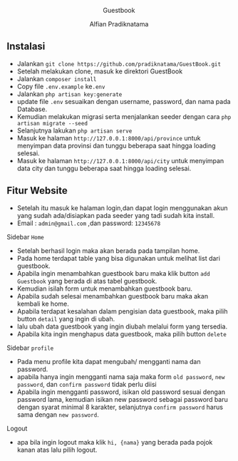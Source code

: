 <p align="center">Guestbook</p>

<p align="center">
Alfian Pradiknatama
</p>

## Instalasi

- Jalankan `git clone https://github.com/pradiknatama/GuestBook.git`
- Setelah melakukan clone, masuk ke direktori GuestBook
- Jalankan `composer install`
- Copy file `.env.example` ke`.env`
- Jalankan `php artisan key:generate`
- update file `.env` sesuaikan dengan username, password, dan nama pada Database.
- Kemudian melakukan migrasi serta menjalankan seeder dengan cara `php artisan migrate --seed`
- Selanjutnya lakukan `php artisan serve`
- Masuk ke halaman `http://127.0.0.1:8000/api/province` untuk menyimpan data provinsi dan tunggu beberapa saat hingga loading selesai.
- Masuk ke halaman `http://127.0.0.1:8000/api/city` untuk menyimpan data city dan tunggu beberapa saat hingga loading selesai.

## Fitur Website
- Setelah itu masuk ke halaman login,dan dapat login menggunakan akun yang sudah ada/disiapkan pada seeder yang tadi sudah kita install.
- Email : `admin@gmail.com` ,dan password: `12345678`

Sidebar `Home`
- Setelah berhasil login maka akan berada pada tampilan home.
- Pada home terdapat table yang bisa digunakan untuk melihat list dari guestbook.
- Apabila ingin menambahkan guestbook baru maka klik button `add Guestbook` yang berada di atas tabel guestbook.
- Kemudian isilah form untuk menambahkan guestbook baru.
- Apabila sudah selesai menambahkan guestbook baru maka akan kembali ke home.
- Apabila terdapat kesalahan dalam pengisian data guestbook, maka pilih button `detail` yang ingin di ubah.
- lalu ubah data guestbook yang ingin diubah melalui form yang tersedia.
- Apabila kita ingin menghapus data guestbook, maka pilih button `delete`

Sidebar `profile`
- Pada menu profile kita dapat mengubah/ mengganti nama dan password.
- apabila hanya ingin mengganti nama saja maka form `old password`, `new password`, dan `confirm password` tidak perlu diisi
- Apabila ingin mengganti password, isikan old password sesuai dengan password lama, kemudian isikan new password sebagai password baru dengan syarat minimal 8 karakter, selanjutnya `confirm password` harus sama dengan `new password`.

Logout
- apa bila ingin logout maka klik `hi, {nama}` yang berada pada pojok kanan atas lalu pilih logout.
